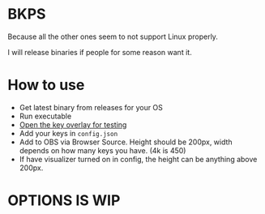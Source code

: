 # BKPS
Because all the other ones seem to not support Linux properly.

I will release binaries if people for some reason want it.

# How to use
- Get latest binary from releases for your OS
- Run executable
- [Open the key overlay for testing](https://127.0.0.1:6727/)
- Add your keys in `config.json`
- Add to OBS via Browser Source. Height should be 200px, width depends on how many keys you have. (4k is 450)
- If have visualizer turned on in config, the height can be anything above 200px.

# OPTIONS IS WIP